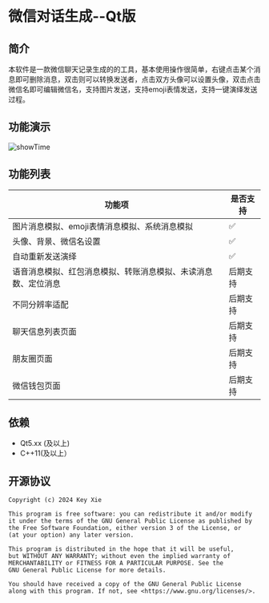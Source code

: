 # 微信对话生成--Qt版

## 简介

​	本软件是一款微信聊天记录生成的的工具，基本使用操作很简单，右键点击某个消息即可删除消息，双击则可以转换发送者，点击双方头像可以设置头像，双击点击微信名即可编辑微信名，支持图片发送，支持emoji表情发送，支持一键演绎发送过程。

## 功能演示

<img src="./resource/showTime.gif" alt="showTime" style="zoom:100%;" />

## 功能列表

| 功能项                                                       | 是否支持 |
| ------------------------------------------------------------ | -------- |
| 图片消息模拟、emoji表情消息模拟、系统消息模拟                | ✅        |
| 头像、背景、微信名设置                                       | ✅        |
| 自动重新发送演绎                                             | ✅        |
| 语音消息模拟、红包消息模拟、转账消息模拟、未读消息数、定位消息 | 后期支持 |
| 不同分辨率适配                                               | 后期支持 |
| 聊天信息列表页面                                             | 后期支持 |
| 朋友圈页面                                                   | 后期支持 |
| 微信钱包页面                                                 | 后期支持 |



## 依赖

- Qt5.xx (及以上)
- C++11(及以上）

## 开源协议

```
Copyright (c) 2024 Key Xie

This program is free software: you can redistribute it and/or modify
it under the terms of the GNU General Public License as published by
the Free Software Foundation, either version 3 of the License, or
(at your option) any later version.

This program is distributed in the hope that it will be useful,
but WITHOUT ANY WARRANTY; without even the implied warranty of
MERCHANTABILITY or FITNESS FOR A PARTICULAR PURPOSE. See the
GNU General Public License for more details.

You should have received a copy of the GNU General Public License
along with this program. If not, see <https://www.gnu.org/licenses/>.
```

​	

